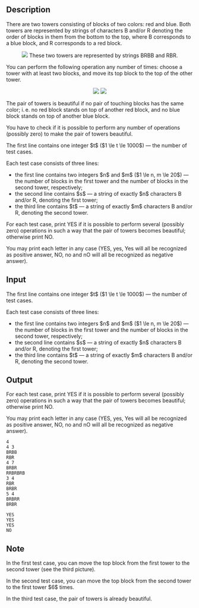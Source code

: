 ## Description

<div><p>There are two towers consisting of blocks of two colors: red and blue. Both towers are represented by strings of characters <span class="tex-font-style-tt">B</span> and/or <span class="tex-font-style-tt">R</span> denoting the order of blocks in them <span class="tex-font-style-bf">from the bottom to the top</span>, where <span class="tex-font-style-tt">B</span> corresponds to a blue block, and <span class="tex-font-style-tt">R</span> corresponds to a red block.</p><center> <img class="tex-graphics" src="file://8AHhtHnl.png" style="max-width: 100.0%;max-height: 100.0%;"> <span class="tex-font-size-small">These two towers are represented by strings <span class="tex-font-style-tt">BRBB</span> and <span class="tex-font-style-tt">RBR</span>.</span> </center><p>You can perform the following operation any number of times: choose a tower with <span class="tex-font-style-bf">at least two blocks</span>, and move its <span class="tex-font-style-bf">top</span> block to the <span class="tex-font-style-bf">top</span> of the other tower.</p><center> <img class="tex-graphics" src="file://F1j9G2QQ.png" style="max-width: 100.0%;max-height: 100.0%;"> <img class="tex-graphics" src="file://bVVXvDBR.png" style="max-width: 100.0%;max-height: 100.0%;"> </center><p>The pair of towers is <span class="tex-font-style-it">beautiful</span> if no pair of touching blocks has the same color; i. e. no red block stands on top of another red block, and no blue block stands on top of another blue block.</p><p>You have to check if it is possible to perform any number of operations (possibly zero) to make the pair of towers beautiful.</p></div><div class="input-specification"><p>The first line contains one integer $t$ ($1 \le t \le 1000$)&nbsp;— the number of test cases.</p><p>Each test case consists of three lines:</p><ul> <li> the first line contains two integers $n$ and $m$ ($1 \le n, m \le 20$)&nbsp;— the number of blocks in the first tower and the number of blocks in the second tower, respectively; </li><li> the second line contains $s$&nbsp;— a string of exactly $n$ characters <span class="tex-font-style-tt">B</span> and/or <span class="tex-font-style-tt">R</span>, denoting the first tower; </li><li> the third line contains $t$&nbsp;— a string of exactly $m$ characters <span class="tex-font-style-tt">B</span> and/or <span class="tex-font-style-tt">R</span>, denoting the second tower. </li></ul></div><div class="output-specification"><p>For each test case, print <span class="tex-font-style-tt">YES</span> if it is possible to perform several (possibly zero) operations in such a way that the pair of towers becomes beautiful; otherwise print <span class="tex-font-style-tt">NO</span>.</p><p>You may print each letter in any case (<span class="tex-font-style-tt">YES</span>, <span class="tex-font-style-tt">yes</span>, <span class="tex-font-style-tt">Yes</span> will all be recognized as positive answer, <span class="tex-font-style-tt">NO</span>, <span class="tex-font-style-tt">no</span> and <span class="tex-font-style-tt">nO</span> will all be recognized as negative answer).</p></div>

## Input

<p>The first line contains one integer $t$ ($1 \le t \le 1000$)&nbsp;— the number of test cases.</p><p>Each test case consists of three lines:</p><ul> <li> the first line contains two integers $n$ and $m$ ($1 \le n, m \le 20$)&nbsp;— the number of blocks in the first tower and the number of blocks in the second tower, respectively; </li><li> the second line contains $s$&nbsp;— a string of exactly $n$ characters <span class="tex-font-style-tt">B</span> and/or <span class="tex-font-style-tt">R</span>, denoting the first tower; </li><li> the third line contains $t$&nbsp;— a string of exactly $m$ characters <span class="tex-font-style-tt">B</span> and/or <span class="tex-font-style-tt">R</span>, denoting the second tower. </li></ul>

## Output

<p>For each test case, print <span class="tex-font-style-tt">YES</span> if it is possible to perform several (possibly zero) operations in such a way that the pair of towers becomes beautiful; otherwise print <span class="tex-font-style-tt">NO</span>.</p><p>You may print each letter in any case (<span class="tex-font-style-tt">YES</span>, <span class="tex-font-style-tt">yes</span>, <span class="tex-font-style-tt">Yes</span> will all be recognized as positive answer, <span class="tex-font-style-tt">NO</span>, <span class="tex-font-style-tt">no</span> and <span class="tex-font-style-tt">nO</span> will all be recognized as negative answer).</p>





```input1|2,3,4,8,9,10
4
4 3
BRBB
RBR
4 7
BRBR
RRBRBRB
3 4
RBR
BRBR
5 4
BRBRR
BRBR
```




```output1
YES
YES
YES
NO
```



## Note

<p>In the first test case, you can move the top block from the first tower to the second tower (see the third picture).</p><p>In the second test case, you can move the top block from the second tower to the first tower $6$ times.</p><p>In the third test case, the pair of towers is already beautiful.</p>

